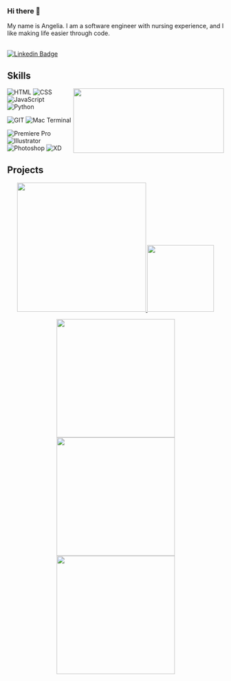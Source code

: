 ### Hi there 👋

My name is Angelia. I am a software engineer with nursing experience, and I like making life easier through code.  
<br>

[![Linkedin Badge](https://img.shields.io/badge/-AndreaLeah-blue?style=flat-square&logo=Linkedin&logoColor=white&link=https://www.linkedin.com/in/AndreaLeah/)](https://www.linkedin.com/in/AndreaLeah/) 




## Skills  

<!-- GitHub readme stats https://github.com/anuraghazra/github-readme-stats -->
<img align="right" height="150px" width="350px" src="https://github-readme-stats.vercel.app/api/top-langs/?username=AndreaLeah&layout=compact&theme=chartreuse-dark&title_color=ffffff&langs_count=3" />

![HTML](https://img.shields.io/badge/HTML5-E34F26?style=for-the-badge&logo=html5&logoColor=white)
![CSS](https://img.shields.io/badge/CSS3-1572B6?style=for-the-badge&logo=css3&logoColor=white)
![JavaScript](https://img.shields.io/badge/JavaScript-F7DF1E?style=for-the-badge&logo=javascript&logoColor=black)
![Python](https://img.shields.io/badge/Python-3776AB?style=for-the-badge&logo=python&logoColor=white) 




![GIT](https://img.shields.io/badge/GIT-E44C30?style=for-the-badge&logo=git&logoColor=white)
![Mac Terminal](https://img.shields.io/badge/mac%20terminal-4D4D4D?style=for-the-badge&logo=windows%20terminal&logoColor=white)  


![Premiere Pro](https://img.shields.io/badge/premiere%20pro-9999FF?style=for-the-badge&logo=adobe%20premiere%20pro&logoColor=white)
![Illustrator](https://img.shields.io/badge/Illustrator-FF9A00?style=for-the-badge&logo=Adobe%20Illustrator&logoColor=white)
![Photoshop](https://img.shields.io/badge/Photoshop-31A8FF?style=for-the-badge&logo=Adobe%20Photoshop&logoColor=white)
![XD](https://img.shields.io/badge/XD-FF61F6?style=for-the-badge&logo=Adobe%20XD&logoColor=white)  



## Projects

<p align="middle">
    <a href="https://andrealeah.github.io/Portfolio">
        <img src="https://media.giphy.com/media/XSy1xJRqjbU9CL1rkC/giphy.gif" width="300" height="auto" />
    </a>
    <img src="https://media.giphy.com/media/9QK1OONcU9YThXASJp/giphy.gif" width="auto" height="155" />
</p>
<p align="middle">
    <a href="https://andrealeah.github.io/Etch-A-Sketch">
        <img src="https://media.giphy.com/media/tMuOoiDrWzQlvRD4aS/giphy.gif" height="auto" width="275" />
    </a>
    <a href="https://andrealeah.github.io/JSCalculator">
        <img src="https://media.giphy.com/media/fwmNMhzauSpBdoFMTa/giphy.gif" height="auto" width="275" />
    </a>  
    <a href="https://andrealeah.github.io/library">
        <img src="https://media.giphy.com/media/uJadEYKEAyJ2zB0m90/giphy.gif" height="auto" width="275" />
    </a>
</p>
